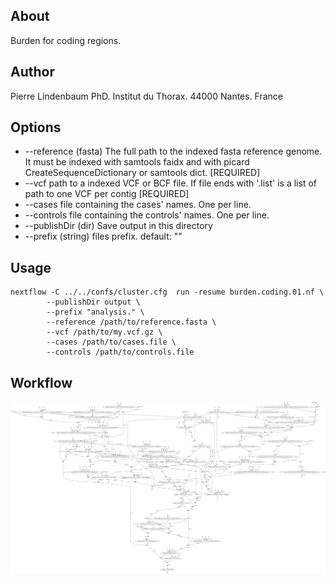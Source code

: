 
## About

Burden for coding regions.

## Author

Pierre Lindenbaum PhD. Institut du Thorax. 44000 Nantes. France

## Options

  * --reference (fasta) The full path to the indexed fasta reference genome. It must be indexed with samtools faidx and with picard CreateSequenceDictionary or samtools dict. [REQUIRED]
  * --vcf <file> path to a indexed VCF or BCF file. If file ends with '.list' is a list of path to one VCF per contig [REQUIRED]
  * --cases <file> file containing the cases' names. One per line.
  * --controls <file> file containing the controls' names. One per line.
  * --publishDir (dir) Save output in this directory
  * --prefix (string) files prefix. default: ""

## Usage

```
nextflow -C ../../confs/cluster.cfg  run -resume burden.coding.01.nf \
        --publishDir output \
        --prefix "analysis." \
        --reference /path/to/reference.fasta \
        --vcf /path/to/my.vcf.gz \
        --cases /path/to/cases.file \
        --controls /path/to/controls.file
```

## Workflow

![workflow](./workflow.svg)


